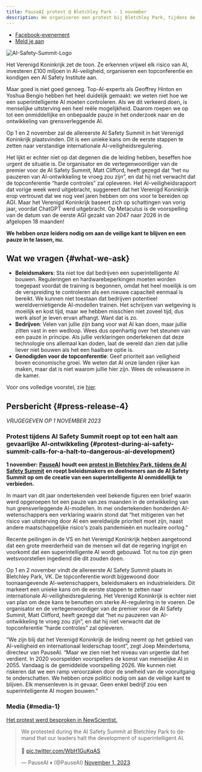 ```yaml
---
title: PauseAI protest @ Bletchley Park - 1 november
description: We organiseren een protest bij Bletchley Park, tijdens de AI Safety Summit
---
```

<script>
    import WidgetConsent from '$lib/components/widget-consent/WidgetConsent.svelte'
</script>

- [Facebook-evenement](https://www.facebook.com/events/347499967619516/347499967619516)
- [Meld je aan](https://www.mixily.com/event/4419031774197158693)

![AI-Safety-Summit-Logo](https://github.com/joepio/pauseai/assets/47218308/4b8fe05f-3f8f-4f71-87a6-d273d67ae599)

Het Verenigd Koninkrijk zet de toon. Ze erkennen vrijwel elk risico van AI, investeren £100 miljoen in AI-veiligheid, organiseren een topconferentie en kondigen een AI Safety Institute aan.

Maar goed is niet goed genoeg. Top-AI-experts als Geoffrey Hinton en Yoshua Bengio hebben het heel duidelijk gemaakt: we weten niet hoe we een superintelligente AI moeten controleren. Als we dit verkeerd doen, is menselijke uitsterving een heel reële mogelijkheid. Daarom roepen we op tot een onmiddellijke en onbepaalde pauze in het onderzoek naar en de ontwikkeling van grensverleggende AI.

Op 1 en 2 november zal de allereerste AI Safety Summit in het Verenigd Koninkrijk plaatsvinden.
Dit is een unieke kans om de eerste stappen te zetten naar verstandige internationale AI-veiligheidsregulering.

Het lijkt er echter niet op dat degenen die de leiding hebben, beseffen hoe urgent de situatie is.
De organisator en de vertegenwoordiger van de premier voor de AI Safety Summit, Matt Clifford, heeft gezegd dat “het nu pauzeren van AI-ontwikkeling te vroeg zou zijn”, en dat hij niet verwacht dat de topconferentie “harde controles” zal opleveren.
Het AI-veiligheidsrapport dat vorige week werd uitgebracht, suggereert dat het Verenigd Koninkrijk erop vertrouwt dat we nog veel jaren hebben om ons voor te bereiden op AGI.
Maar het Verenigd Koninkrijk baseert zich op schattingen van vorig jaar, voordat ChatGPT werd uitgebracht.
Op Metaculus is de voorspelling van de datum van de eerste AGI gezakt van 2047 naar 2026 in de afgelopen 18 maanden!

**We hebben onze leiders nodig om aan de veilige kant te blijven en een pauze in te lassen, nu.**

## Wat we vragen {#what-we-ask}

- **Beleidsmakers**: Sta niet toe dat bedrijven een superintelligente AI bouwen. Reguleringen en hardwarebeperkingen moeten worden toegepast voordat de training is begonnen, omdat het heel moeilijk is om de verspreiding te controleren als een nieuwe capaciteit eenmaal is bereikt. We kunnen niet toestaan dat bedrijven potentieel wereldvernietigende AI-modellen trainen. Het schrijven van wetgeving is moeilijk en kost tijd, maar we hebben misschien niet zoveel tijd, dus werk alsof je leven ervan afhangt. Want dat is zo.
- **Bedrijven**: Velen van jullie zijn bang voor wat AI kan doen, maar jullie zitten vast in een wedloop. Wees dus openhartig over het steunen van een pauze in principe. Als jullie verklaringen ondertekenen dat deze technologie ons allemaal kan doden, laat de wereld dan zien dat jullie liever niet bouwen als het een haalbare optie is.
- **Genodigden voor de topconferentie**: Geef prioriteit aan veiligheid boven economische groei. We weten dat AI onze landen rijker kan maken, maar dat is niet waarom jullie hier zijn. Wees de volwassene in de kamer.

Voor ons volledige voorstel, zie [hier](/proposal).

## Persbericht {#press-release-4}

_VRIJGEGEVEN OP 1 NOVEMBER 2023_

### Protest tijdens AI Safety Summit roept op tot een halt aan gevaarlijke AI-ontwikkeling {#protest-during-ai-safety-summit-calls-for-a-halt-to-dangerous-ai-development}

**1 november:** [**PauseAI**](https://pauseai.info/) **houdt een** [**protest in Bletchley Park, tijdens de AI Safety Summit**](https://pauseai.info/2023-oct) **en roept beleidsmakers en deelnemers aan de AI Safety Summit op om de creatie van een superintelligente AI onmiddellijk te verbieden.**

In maart van dit jaar ondertekenden veel bekende figuren een brief waarin werd opgeroepen tot een pauze van zes maanden in de ontwikkeling van hun grensverleggende AI-modellen. In mei ondertekenden honderden AI-wetenschappers een verklaring waarin stond dat “het mitigeren van het risico van uitsterving door AI een wereldwijde prioriteit moet zijn, naast andere maatschappelijke risico's zoals pandemieën en nucleaire oorlog.”

Recente peilingen in de VS en het Verenigd Koninkrijk hebben aangetoond dat een grote meerderheid van de mensen wil dat de regering ingrijpt en voorkomt dat een superintelligente AI wordt gebouwd. Tot nu toe zijn geen wetsvoorstellen ingediend die dit zouden doen.

Op 1 en 2 november vindt de allereerste AI Safety Summit plaats in Bletchley Park, VK.
De topconferentie wordt bijgewoond door toonaangevende AI-wetenschappers, beleidsmakers en industrieleiders.
Dit markeert een unieke kans om de eerste stappen te zetten naar internationale AI-veiligheidsregulering.
Het Verenigd Koninkrijk is echter niet van plan om deze kans te benutten om sterke AI-regulering in te voeren.
De organisator en de vertegenwoordiger van de premier voor de AI Safety Summit, Matt Clifford, heeft gezegd dat “het nu pauzeren van AI-ontwikkeling te vroeg zou zijn”, en dat hij niet verwacht dat de topconferentie “harde controles” zal opleveren.

“We zijn blij dat het Verenigd Koninkrijk de leiding neemt op het gebied van AI-veiligheid en internationaal leiderschap toont”, zegt Joep Meindertsma, directeur van PauseAI. “Maar we zien niet het niveau van urgentie dat het verdient. In 2020 voorspelden voorspellers de komst van menselijke AI in 2055. Vandaag is de gemiddelde voorspelling 2026. We kunnen niet riskeren dat we een ramp veroorzaken door de snelheid van de vooruitgang te onderschatten. We hebben onze politici nodig om aan de veilige kant te blijven. Elk mensenleven is in gevaar. Geen enkel bedrijf zou een superintelligente AI mogen bouwen.”

### Media {#media-1}

[Het protest werd besproken in NewScientist.](https://www.newscientist.com/article/2400626-uk-ai-summit-is-a-photo-opportunity-not-an-open-debate-critics-say/)

<WidgetConsent>
<div><blockquote class="twitter-tweet"><p lang="en" dir="ltr">We protested during the AI Safety Summit at Bletchley Park to demand that our leaders halt the development of superintelligent AI. <br><br>🧵 <a href="https://t.co/WbH1GuKqAS">pic.twitter.com/WbH1GuKqAS</a></p>&mdash; PauseAI ⏸ (@PauseAI) <a href="https://twitter.com/PauseAI/status/1719740149905400128?ref_src=twsrc%5Etfw">November 1, 2023</a></blockquote> <script async src="https://platform.twitter.com/widgets.js" charset="utf-8"></script></div>
</WidgetConsent>